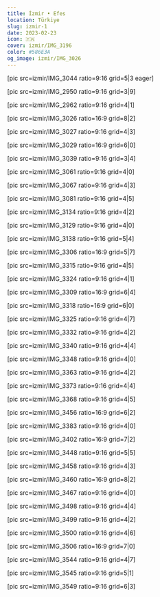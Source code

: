 ```yaml
---
title: İzmir • Efes
location: Türkiye
slug: izmir-1
date: 2023-02-23
icon: 🇹🇷
cover: izmir/IMG_3196
color: #586E3A
og_image: izmir/IMG_3026
---
```


[pic src=izmir/IMG_3044 ratio=9:16 grid=5|3 eager]

[pic src=izmir/IMG_2950 ratio=9:16 grid=3|9]

[pic src=izmir/IMG_2962 ratio=9:16 grid=4|1]

[pic src=izmir/IMG_3026 ratio=16:9 grid=8|2]

[pic src=izmir/IMG_3027 ratio=9:16 grid=4|3]

[pic src=izmir/IMG_3029 ratio=16:9 grid=6|0]

[pic src=izmir/IMG_3039 ratio=9:16 grid=3|4]

[pic src=izmir/IMG_3061 ratio=9:16 grid=4|0]

[pic src=izmir/IMG_3067 ratio=9:16 grid=4|3]

[pic src=izmir/IMG_3081 ratio=9:16 grid=4|5]

[pic src=izmir/IMG_3134 ratio=9:16 grid=4|2]

[pic src=izmir/IMG_3129 ratio=9:16 grid=4|0]

[pic src=izmir/IMG_3138 ratio=9:16 grid=5|4]

[pic src=izmir/IMG_3306 ratio=16:9 grid=5|7]

[pic src=izmir/IMG_3315 ratio=9:16 grid=4|5]

[pic src=izmir/IMG_3324 ratio=9:16 grid=4|1]

[pic src=izmir/IMG_3309 ratio=16:9 grid=6|4]

[pic src=izmir/IMG_3318 ratio=16:9 grid=6|0]

[pic src=izmir/IMG_3325 ratio=9:16 grid=4|7]

[pic src=izmir/IMG_3332 ratio=9:16 grid=4|2]

[pic src=izmir/IMG_3340 ratio=9:16 grid=4|4]

[pic src=izmir/IMG_3348 ratio=9:16 grid=4|0]

[pic src=izmir/IMG_3363 ratio=9:16 grid=4|2]

[pic src=izmir/IMG_3373 ratio=9:16 grid=4|4]

[pic src=izmir/IMG_3368 ratio=9:16 grid=4|5]

[pic src=izmir/IMG_3456 ratio=16:9 grid=6|2]

[pic src=izmir/IMG_3383 ratio=9:16 grid=4|0]

[pic src=izmir/IMG_3402 ratio=16:9 grid=7|2]

[pic src=izmir/IMG_3448 ratio=9:16 grid=5|5]

[pic src=izmir/IMG_3458 ratio=9:16 grid=4|3]

[pic src=izmir/IMG_3460 ratio=16:9 grid=8|2]

[pic src=izmir/IMG_3467 ratio=9:16 grid=4|0]

[pic src=izmir/IMG_3498 ratio=9:16 grid=4|4]

[pic src=izmir/IMG_3499 ratio=9:16 grid=4|2]

[pic src=izmir/IMG_3500 ratio=9:16 grid=4|6]

[pic src=izmir/IMG_3506 ratio=16:9 grid=7|0]

[pic src=izmir/IMG_3544 ratio=9:16 grid=4|7]

[pic src=izmir/IMG_3545 ratio=9:16 grid=5|1]

[pic src=izmir/IMG_3549 ratio=9:16 grid=6|3]
